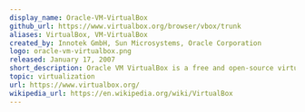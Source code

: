 ```yaml
---
display_name: Oracle-VM-VirtualBox
github_url: https://www.virtualbox.org/browser/vbox/trunk
aliases: VirtualBox, VM-VirtualBox
created_by: Innotek GmbH, Sun Microsystems, Oracle Corporation
logo: oracle-vm-virtualbox.png
released: January 17, 2007
short_description: Oracle VM VirtualBox is a free and open-source virtualization software package for x86 and AMD64/Intel64-based computers.
topic: virtualization
url: https://www.virtualbox.org/
wikipedia_url: https://en.wikipedia.org/wiki/VirtualBox
---
```

